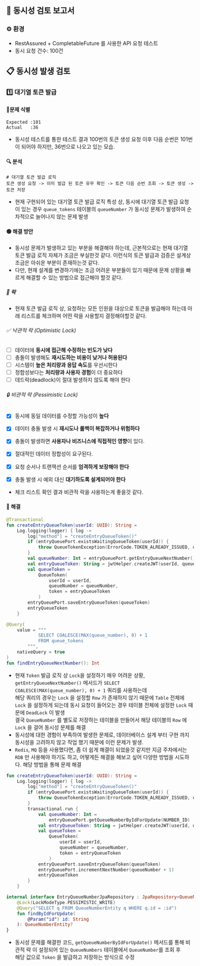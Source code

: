 ## 📜 동시성 검토 보고서

### ⚙️ 환경

- RestAssured + CompletableFuture 를 사용한 API 요청 테스트
- 동시 요청 건수: 100건

## 📋 동시성 발생 검토

### 1️⃣ 대기열 토큰 발급

#### 🚨문제 식별

```log
Expected :101
Actual   :36
```

- 동시성 테스트를 통한 테스트 결과 100번의 토큰 생성 요청 이후 다음 순번은 101번이 되어야 하지만, 36번으로 나오고 있는 모습.

#### 🔍 분석

```text
# 대기열 토큰 발급 로직
토큰 생성 요청 -> 이미 발급 된 토큰 유무 확인 -> 토큰 다음 순번 조회 -> 토큰 생성 -> 토큰 저장
```

- 현재 구현되어 있는 대기열 토큰 발급 로직 특성 상, 동시에 대기열 토큰 발급 요청이 있는 경우 `queue_tokens` 테이블의 `queueNumber` 가 동시성 문제가
  발생하여 순차적으로 늘어나지 않는 문제 발생

#### 🟢 해결 방안

- 동시성 문제가 발생하고 있는 부분을 해결해야 하는데, 근본적으로는 현재 대기열 토큰 발급 로직 자체가 조금은 부실한것 같다. 이런식의 토큰 발급과 검증은 설계상 조금은 아쉬운
  부분이 존재하는것 같다.
- 다만, 현재 설계를 변경하기에는 조금 어려운 부분들이 있기 때문에 문제 상황을 빠르게 해결할 수 있는 방법으로 접근해야 할것 같다.

##### 🔐 락

- 현재 토큰 발급 로직 상, 요청하는 모든 인원을 대상으로 토큰을 발급해야 하는데 아래 리스트를 체크하며 어떤 락을 사용할지 결정해야할것 같다.

###### ✅ 낙관적 락 (Optimistic Lock)

- [ ] 데이터에 **동시에 접근해 수정하는 빈도가 낮다**
- [ ] 충돌이 발생해도 **재시도하는 비용이 낮거나 허용된다**
- [ ] 시스템이 **높은 처리량과 응답 속도**를 우선시한다
- [ ] 정합성보다는 **처리량과 사용자 경험**이 더 중요하다
- [ ] 데드락(deadlock)이 절대 발생하지 않도록 해야 한다

###### 🔒 비관적 락 (Pessimistic Lock)

- [x] 동시에 동일 데이터를 수정할 가능성이 **높다**
- [x] 데이터 충돌 발생 시 **재시도나 롤백이 복잡하거나 위험하다**
- [x] 충돌이 발생하면 **사용자나 비즈니스에 직접적인 영향**이 있다.
- [x] 절대적인 데이터 정합성이 요구된다.
- [x] 요청 순서나 트랜잭션 순서를 **엄격하게 보장해야 한다**
- [x] 충돌 발생 시 예외 대신 **대기하도록 설계되어야 한다**


- 체크 리스트 확인 결과 비관적 락을 사용하는게 좋을것 같다.

#### 🥕 해결
```kotlin
@Transactional
fun createEntryQueueToken(userId: UUID): String =
    Log.logging(logger) { log ->
        log["method"] = "createEntryQueueToken()"
        if (entryQueuePort.existsWaitingQueueToken(userId)) {
            throw QueueTokenException(ErrorCode.TOKEN_ALREADY_ISSUED, userId.toString())
        }
        val queueNumber: Int = entryQueuePort.getEntryQueueNextNumber()
        val entryQueueToken: String = jwtHelper.createJWT(userId, queueNumber)
        val queueToken =
            QueueToken(
                userId = userId,
                queueNumber = queueNumber,
                token = entryQueueToken
            )
        entryQueuePort.saveEntryQueueToken(queueToken)
        entryQueueToken
    }

@Query(
    value = """
            SELECT COALESCE(MAX(queue_number), 0) + 1
            FROM queue_tokens
        """,
    nativeQuery = true
)
fun findEntryQueueNextNumber(): Int
```
- 현재 `Token` 발급 로직 상 `Lock`을 설정하기 매우 어려운 상황, `getEntryQueueNextNumber()` 메서드가 `SELECT COALESCE(MAX(queue_number), 0) + 1` 쿼리를 사용하는데  
해당 쿼리의 경우는 `Lock` 을 설정할 `Row` 가 존재하지 않기 때문에 `Table` 전체에 `Lock` 을 설정하게 되는데 동시 요청이 들어오는 경우 테이블 전체에 설정한 `Lock` 때문에 `DeadLock` 이 발생  
결국 `QueueNumber` 를 별도로 저장하는 테이블을 만들어서 해당 테이블의 `Row` 에 `Lock` 을 걸어 동시성 문제를 해결
- 동시성에 대한 경험이 부족하여 발생한 문제로, 데이터베이스 설계 부터 구현 까지 동시성을 고려하지 않고 작업 했기 때문에 이런 문제가 발생.
- `Redis`, `MQ` 등을 사용했다면, 좀 더 쉽게 해결이 되었을것 같지만 지금 주차에서는 `RDB` 만 사용해야 하기도 하고, 어떻게든 해결을 해보고 싶어 다양한 방법을 시도하다. 해당 방법을 통해 문제 해결

```kotlin
fun createEntryQueueToken(userId: UUID): String =
    Log.logging(logger) { log ->
        log["method"] = "createEntryQueueToken()"
        if (entryQueuePort.existsWaitingQueueToken(userId)) {
            throw QueueTokenException(ErrorCode.TOKEN_ALREADY_ISSUED, userId.toString())
        }
        transactional.run {
            val queueNumber: Int =
                entryQueuePort.getQueueNumberByIdForUpdate(NUMBER_ID)
            val entryQueueToken: String = jwtHelper.createJWT(userId, queueNumber)
            val queueToken =
                QueueToken(
                    userId = userId,
                    queueNumber = queueNumber,
                    token = entryQueueToken
                )
            entryQueuePort.saveEntryQueueToken(queueToken)
            entryQueuePort.incrementNextNumber(queueNumber + 1)
            entryQueueToken
        }
    }

internal interface EntryQueueNumberJpaRepository : JpaRepository<QueueNumberEntity, String> {
    @Lock(LockModeType.PESSIMISTIC_WRITE)
    @Query("SELECT q FROM QueueNumberEntity q WHERE q.id = :id")
    fun findByIdForUpdate(
        @Param("id") id: String
    ): QueueNumberEntity?
}
```

- 동시성 문제를 해결한 코드, `getQueueNumberByIdForUpdate()` 메서드를 통해 비관적 락 이 설정되어 있는 `QueueNumbers` 테이블에서 `QueueNumber`를 조회 후  
해당 값으로 `Token` 을 발급하고 저장하는 방식으로 수정
